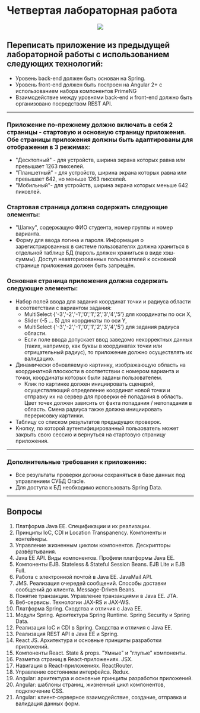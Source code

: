 # Четвертая лабораторная работа
<p align="center">
    <img src="https://github.com/JABAN111/fourthWebLabFront/assets/130747945/3545f907-7536-4c2b-a3ff-f332d6f5f601"/>
</p>


## Переписать приложение из предыдущей лабораторной работы с использованием следующих технологий:

* Уровень back-end должен быть основан на Spring.
* Уровень front-end должен быть построен на Angular 2+ с использованием набора компонентов PrimeNG
* Взаимодействие между уровнями back-end и front-end должно быть организовано посредством REST API.
---
### Приложение по-прежнему должно включать в себя 2 страницы - стартовую и основную страницу приложения. Обе страницы приложения должны быть адаптированы для отображения в 3 режимах:

* "Десктопный" - для устройств, ширина экрана которых равна или превышает 1263 пикселей.
* "Планшетный" - для устройств, ширина экрана которых равна или превышает 642, но меньше 1263 пикселей.
* "Мобильный"- для устройств, ширина экрана которых меньше 642 пикселей.
### Стартовая страница должна содержать следующие элементы:

* "Шапку", содержащую ФИО студента, номер группы и номер варианта.
* Форму для ввода логина и пароля. Информация о зарегистрированных в системе пользователях должна храниться в отдельной таблице БД (пароль должен храниться в виде хэш-суммы). Доступ неавторизованных пользователей к основной странице приложения должен быть запрещён.
### Основная страница приложения должна содержать следующие элементы:

* Набор полей ввода для задания координат точки и радиуса области в соответствии с вариантом задания:
  *  MultiSelect {'-3','-2','-1','0','1','2','3','4','5'} для координаты по оси X,
  *  Slider (-5 ... 5) для координаты по оси Y,
  *  MultiSelect {'-3','-2','-1','0','1','2','3','4','5'} для задания радиуса области.
  *  Если поле ввода допускает ввод заведомо некорректных данных (таких, например, как буквы в координатах точки или отрицательный радиус), то приложение должно осуществлять их валидацию.
* Динамически обновляемую картинку, изображающую область на координатной плоскости в соответствии с номером варианта и точки, координаты которых были заданы пользователем.
  * Клик по картинке должен инициировать сценарий, осуществляющий определение координат новой точки и отправку их на сервер для проверки её попадания в область. Цвет точек должен зависить от факта попадания / непопадания в область. Смена радиуса также должна инициировать перерисовку картинки.
* Таблицу со списком результатов предыдущих проверок.
* Кнопку, по которой аутентифицированный пользователь может закрыть свою сессию и вернуться на стартовую страницу приложения.
---
### Дополнительные требования к приложению:

* Все результаты проверки должны сохраняться в базе данных под управлением СУБД Oracle.
* Для доступа к БД необходимо использовать Spring Data.

---
## Вопросы
1. Платформа Java EE. Спецификации и их реализации.
2. Принципы IoC, CDI и Location Transpanency. Компоненты и контейнеры.
3. Управление жизненным циклом компонентов. Дескрипторы развёртывания.
4. Java EE API. Виды компонентов. Профили платформы Java EE.
5. Компоненты EJB. Stateless & Stateful Session Beans. EJB Lite и EJB Full.
6. Работа с электронной почтой в Java EE. JavaMail API.
7. JMS. Реализация очередей сообщений. Способы доставки сообщений до клиента. Message-Driven Beans.
8. Понятие транзакции. Управление транзакциями в Java EE. JTA.
9. Веб-сервисы. Технологии JAX-RS и JAX-WS.
10. Платформа Spring. Сходства и отличия с Java EE.
11. Модули Spring. Архитектура Spring Runtime. Spring Security и Spring Data.
12. Реализация IoC и CDI в Spring. Сходства и отличия с Java EE.
13. Реализация REST API в Java EE и Spring.
14. React JS. Архитектура и основные принципы разработки приложений.
15. Компоненты React. State & props. "Умные" и "глупые" компоненты.
16. Разметка страниц в React-приложениях. JSX.
17. Навигация в React-приложениях. ReactRouter.
18. Управление состоянием интерфейса. Redux.
19. Angular: архитектура и основные принципы разработки приложений.
21. Angular: шаблоны страниц, жизненный цикл компонентов, подключение CSS.
22. Angular: клиент-серверное взаимодействие, создание, отправка и валидация данных форм.

